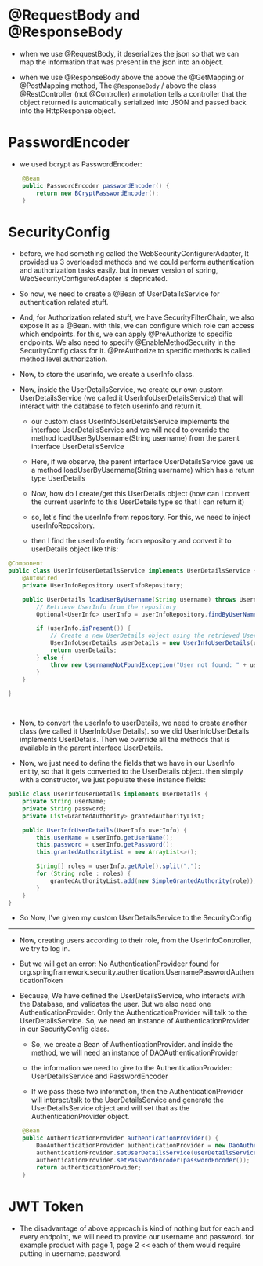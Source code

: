 # @RequestBody and @ResponseBody

- when we use @RequestBody, it deserializes the json so that we can map the information that was present in the json into an object.

- when we use @ResponseBody above the above the @GetMapping or @PostMapping method, The `@ResponseBody` / above the class @RestController (not @Controller) annotation tells a controller that the object returned is automatically serialized into JSON and passed back into the HttpResponse object.

# PasswordEncoder

- we used bcrypt as PasswordEncoder:

```java
    @Bean
    public PasswordEncoder passwordEncoder() {
        return new BCryptPasswordEncoder();
    }
```

# SecurityConfig

- before, we had something called the WebSecurityConfigurerAdapter, It provided us 3 overloaded methods and we could perform authentication and authorization tasks easily. but in newer version of spring, WebSecurityConfigurerAdapter is depricated.

- So now, we need to create a @Bean of UserDetailsService for authentication related stuff.

- And, for Authorization related stuff, we have SecurityFilterChain, we also expose it as a @Bean. with this, we can configure which role can access which endpoints. for this, we can apply @PreAuthorize to specific endpoints. We also need to specify @EnableMethodSecurity in the SecurityConfig class for it. @PreAuthorize to specific methods is called method level authorization.

- Now, to store the userInfo, we create a userInfo class.

- Now, inside the UserDetailsService, we create our own custom UserDetailsService (we called it UserInfoUserDetailsService) that will interact with the database to fetch userinfo and return it.
  
  - our custom class UserInfoUserDetailsService implements the interface UserDetailsService and we will need to override the method loadUserByUsername(String username) from the parent interface UserDetailsService
  
  - Here, if we observe, the parent interface UserDetailsService gave us a method loadUserByUsername(String username) which has a return type UserDetails
  
  - Now, how do I create/get this UserDetails object (how can I convert the current userInfo to this UserDetails type so that I can return it)
  
  - so, let's find the userInfo from repository. For this, we need to inject userInfoRepository.
  
  - then I find the userInfo entity from repository and convert it to userDetails object like this:

```java
@Component
public class UserInfoUserDetailsService implements UserDetailsService {
    @Autowired
    private UserInfoRepository userInfoRepository;

    public UserDetails loadUserByUsername(String username) throws UsernameNotFoundException {
        // Retrieve UserInfo from the repository
        Optional<UserInfo> userInfo = userInfoRepository.findByUserName(username);

        if (userInfo.isPresent()) {
            // Create a new UserDetails object using the retrieved UserInfo
            UserInfoUserDetails userDetails = new UserInfoUserDetails(userInfo.get());
            return userDetails;
        } else {
            throw new UsernameNotFoundException("User not found: " + username);
        }
    }

}

        
```

- Now, to convert the userInfo to userDetails, we need to create another class (we called it UserInfoUserDetails). so we did UserInfoUserDetails implements UserDetails. Then we override all the methods that is available in the parent interface UserDetails.

- Now, we just need to define the fields that we have in our UserInfo entity, so that it gets converted to the UserDetails object. then simply with a constructor, we just populate these instance fields:

```java
public class UserInfoUserDetails implements UserDetails {
    private String userName;
    private String password;
    private List<GrantedAuthority> grantedAuthorityList;

    public UserInfoUserDetails(UserInfo userInfo) {
        this.userName = userInfo.getUserName();
        this.password = userInfo.getPassword();
        this.grantedAuthorityList = new ArrayList<>();

        String[] roles = userInfo.getRole().split(",");
        for (String role : roles) {
            grantedAuthorityList.add(new SimpleGrantedAuthority(role));
        }
    }
}
```

- So Now, I've given my custom UserDetailsService to the SecurityConfig

- --------

- Now, creating users according to their role, from the UserInfoController, we try to log in.

- But we will get an error: No AuthenticationProvideer found for org.springframework.security.authentication.UsernamePasswordAuthenticationToken

- Because, We have defined the UserDetailsService, who interacts with the Database, and validates the user. But we also need one AuthenticationProvider. Only the AuthenticationProvider will talk to the UserDetailsService. So, we need an instance of AuthenticationProvider in our SecurityConfig class.
  
  - So, we create a Bean of AuthenticationProvider. and inside the method, we will need an instance of DAOAuthenticationProvider
  
  - the information we need to give to the AuthenticationProvider: UserDetailsService and PasswordEncoder
  
  - If we pass these two information, then the AuthenticationProvider will interact/talk to the UserDetailsService and generate the UserDetailsService object and will set that as the AuthenticationProvider object.

```java
    @Bean
    public AuthenticationProvider authenticationProvider() {
        DaoAuthenticationProvider authenticationProvider = new DaoAuthenticationProvider();
        authenticationProvider.setUserDetailsService(userDetailsService());
        authenticationProvider.setPasswordEncoder(passwordEncoder());
        return authenticationProvider;
    }
```

# JWT Token

- The disadvantage of above approach is kind of nothing but for each and every endpoint, we will need to provide our username and password. for example product with page 1, page 2 << each of them would require putting in username, password.
